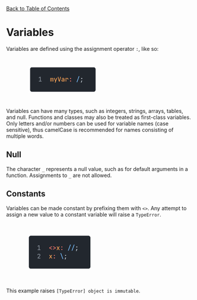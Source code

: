 [Back to Table of Contents](../README.md#table-of-contents)

# Variables

Variables are defined using the assignment operator `:`, like so:
<p align="left">
    <img src="images/01variables.png" style="transform: scale(0.6)">
</p>
Variables can have many types, such as integers, strings, arrays, tables, and null.
Functions and classes may also be treated as first-class variables.
Only letters and/or numbers can be used for variable names (case sensitive), thus camelCase is recommended for names consisting of multiple words.

## Null

The character `_` represents a null value, such as for default arguments in a function.
Assignments to `_` are not allowed.

## Constants

Variables can be made constant by prefixing them with `<>`.
Any attempt to assign a new value to a constant variable will raise a `TypeError`.

<p align="left">
    <img src="images/02constvariables.png" style="transform: scale(0.6)">
</p>

This example raises `[TypeError] object is immutable`.
